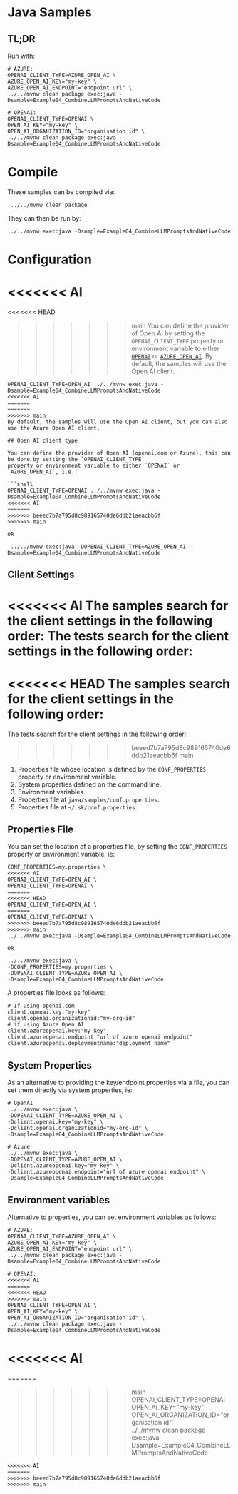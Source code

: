# Java Samples

## TL;DR

Run with:

```shell
# AZURE:
OPENAI_CLIENT_TYPE=AZURE_OPEN_AI \
AZURE_OPEN_AI_KEY="my-key" \
AZURE_OPEN_AI_ENDPOINT="endpoint url" \
../../mvnw clean package exec:java -Dsample=Example04_CombineLLMPromptsAndNativeCode

# OPENAI:
OPENAI_CLIENT_TYPE=OPENAI \
OPEN_AI_KEY="my-key" \
OPEN_AI_ORGANIZATION_ID="organisation id" \
../../mvnw clean package exec:java -Dsample=Example04_CombineLLMPromptsAndNativeCode
```

# Compile

These samples can be compiled via:

```shell
 ../../mvnw clean package
```

They can then be run by:

```shell
../../mvnw exec:java -Dsample=Example04_CombineLLMPromptsAndNativeCode
```

# Configuration

<<<<<<< AI
=======
<<<<<<< HEAD
>>>>>>> main
You can define the provider of Open AI by setting the `OPENAI_CLIENT_TYPE`
property or environment variable to either [`OPENAI`](https://platform.openai.com)
or [`AZURE_OPEN_AI`](https://learn.microsoft.com/azure/cognitive-services/openai/).
By default, the samples will use the Open AI client.

```shell
OPENAI_CLIENT_TYPE=OPEN_AI ../../mvnw exec:java -Dsample=Example04_CombineLLMPromptsAndNativeCode
<<<<<<< AI
=======
=======
>>>>>>> main
By default, the samples will use the Open AI client, but you can also use the Azure Open AI client.

## Open AI client type

You can define the provider of Open AI (openai.com or Azure), this can be done by setting the `OPENAI_CLIENT_TYPE`
property or environment variable to either `OPENAI` or `AZURE_OPEN_AI`, i.e.:

```shell
OPENAI_CLIENT_TYPE=OPENAI ../../mvnw exec:java -Dsample=Example04_CombineLLMPromptsAndNativeCode
<<<<<<< AI
=======
>>>>>>> beeed7b7a795d8c989165740de6ddb21aeacbb6f
>>>>>>> main

OR

 ../../mvnw exec:java -DOPENAI_CLIENT_TYPE=AZURE_OPEN_AI -Dsample=Example04_CombineLLMPromptsAndNativeCode
```

## Client Settings
<<<<<<< AI
The samples search for the client settings in the following order:
The tests search for the client settings in the following order:
=======
<<<<<<< HEAD
The samples search for the client settings in the following order:
=======
The tests search for the client settings in the following order:
>>>>>>> beeed7b7a795d8c989165740de6ddb21aeacbb6f
>>>>>>> main
1. Properties file whose location is defined by the `CONF_PROPERTIES` property or environment variable.
1. System properties defined on the command line.
1. Environment variables.
1. Properties file at `java/samples/conf.properties`.
1. Properties file at `~/.sk/conf.properties`.

## Properties File

You can set the location of a properties file, by setting the `CONF_PROPERTIES` property or environment variable, ie:

```shell
CONF_PROPERTIES=my.properties \
<<<<<<< AI
OPENAI_CLIENT_TYPE=OPEN_AI \
OPENAI_CLIENT_TYPE=OPENAI \
=======
<<<<<<< HEAD
OPENAI_CLIENT_TYPE=OPEN_AI \
=======
OPENAI_CLIENT_TYPE=OPENAI \
>>>>>>> beeed7b7a795d8c989165740de6ddb21aeacbb6f
>>>>>>> main
../../mvnw exec:java -Dsample=Example04_CombineLLMPromptsAndNativeCode

OR

../../mvnw exec:java \
-DCONF_PROPERTIES=my.properties \
-DOPENAI_CLIENT_TYPE=AZURE_OPEN_AI \
-Dsample=Example04_CombineLLMPromptsAndNativeCode
```

A properties file looks as follows:

```properties
# If using openai.com
client.openai.key:"my-key"
client.openai.organizationid:"my-org-id"
# if using Azure Open AI
client.azureopenai.key:"my-key"
client.azureopenai.endpoint:"url of azure openai endpoint"
client.azureopenai.deploymentname:"deployment name"
```

## System Properties

As an alternative to providing the key/endpoint properties via a file, you can set them directly via system properties,
ie:

```shell
# OpenAI
../../mvnw exec:java \
-DOPENAI_CLIENT_TYPE=AZURE_OPEN_AI \
-Dclient.openai.key="my-key" \
-Dclient.openai.organizationid="my-org-id" \
-Dsample=Example04_CombineLLMPromptsAndNativeCode

# Azure
../../mvnw exec:java \
-DOPENAI_CLIENT_TYPE=AZURE_OPEN_AI \
-Dclient.azureopenai.key="my-key" \
-Dclient.azureopenai.endpoint="url of azure openai endpoint" \
-Dsample=Example04_CombineLLMPromptsAndNativeCode
```

## Environment variables

Alternative to properties, you can set environment variables as follows:

```shell
# AZURE:
OPENAI_CLIENT_TYPE=AZURE_OPEN_AI \
AZURE_OPEN_AI_KEY="my-key" \
AZURE_OPEN_AI_ENDPOINT="endpoint url" \
../../mvnw clean package exec:java -Dsample=Example04_CombineLLMPromptsAndNativeCode

# OPENAI:
<<<<<<< AI
=======
<<<<<<< HEAD
>>>>>>> main
OPENAI_CLIENT_TYPE=OPEN_AI \
OPEN_AI_KEY="my-key" \
OPEN_AI_ORGANIZATION_ID="organisation id" \
../../mvnw clean package exec:java -Dsample=Example04_CombineLLMPromptsAndNativeCode
```
<<<<<<< AI
=======
=======
>>>>>>> main
OPENAI_CLIENT_TYPE=OPENAI \
OPEN_AI_KEY="my-key" \
OPEN_AI_ORGANIZATION_ID="organisation id" \
../../mvnw clean package exec:java -Dsample=Example04_CombineLLMPromptsAndNativeCode
```
<<<<<<< AI
=======
>>>>>>> beeed7b7a795d8c989165740de6ddb21aeacbb6f
>>>>>>> main
